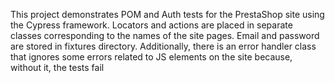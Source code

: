This project demonstrates POM and Auth tests for the PrestaShop site using the Cypress framework. 
Locators and actions are placed in separate classes corresponding to the names of the site pages. 
Email and password are stored in fixtures directory. 
Additionally, there is an error handler class that ignores some errors related to JS elements on the site because, without it, the tests fail

